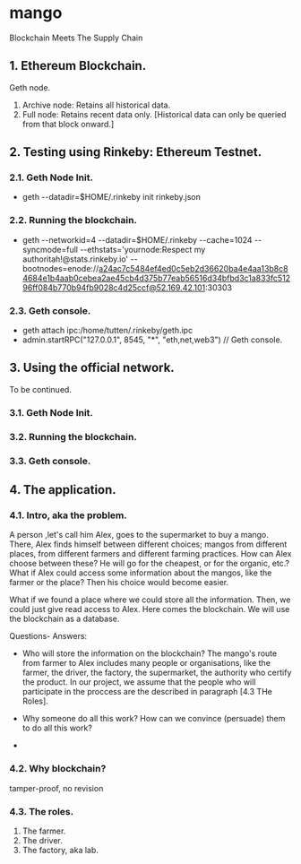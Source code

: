 # mango
Blockchain Meets The Supply Chain

## 1. Ethereum Blockchain.

Geth node.
1. Archive node: Retains all historical data.
2. Full node: Retains recent data only. [Historical data can only be queried from that block onward.]

## 2. Testing using Rinkeby: Ethereum Testnet.

### 2.1. Geth Node Init.

- geth --datadir=$HOME/.rinkeby init rinkeby.json

### 2.2. Running the blockchain.

- geth --networkid=4 --datadir=$HOME/.rinkeby --cache=1024 --syncmode=full --ethstats='yournode:Respect my authoritah!@stats.rinkeby.io' --bootnodes=enode://a24ac7c5484ef4ed0c5eb2d36620ba4e4aa13b8c84684e1b4aab0cebea2ae45cb4d375b77eab56516d34bfbd3c1a833fc51296ff084b770b94fb9028c4d25ccf@52.169.42.101:30303

### 2.3. Geth console.
- geth attach ipc:/home/tutten/.rinkeby/geth.ipc
- admin.startRPC("127.0.0.1", 8545, "*", "eth,net,web3")  // Geth console.

## 3. Using the official network.

To be continued.

### 3.1. Geth Node Init.
### 3.2. Running the blockchain.
### 3.3. Geth console.

## 4. The application.

### 4.1. Intro, aka the problem.

A person ,let's call him Alex, goes to the supermarket to buy a mango. There, Alex finds himself between different choices; mangos from different places, from different farmers and different farming practices. How can Alex choose between these? He will go for the cheapest, or for the organic, etc.? What if Alex could access some information about the mangos, like the farmer or the place? Then his choice would become easier.

What if we found a place where we could store all the information. Then, we could just give read access to Alex.
Here comes the blockchain. We will use the blockchain as a database.

Questions- Answers:

- Who will store the information on the blockchain? The mango's route from farmer to Alex includes many people or organisations, like the farmer, the driver, the factory, the supermarket, the authority who certify the product. In our project, we assume that the people who will participate in the proccess are the described in paragraph [4.3 THe Roles].

- Why someone do all this work? How can we convince (persuade) them to do all this work?

- 

### 4.2. Why blockchain?

tamper-proof, no revision

### 4.3. The roles.

1. The farmer.
2. The driver.
3. The factory, aka lab.
